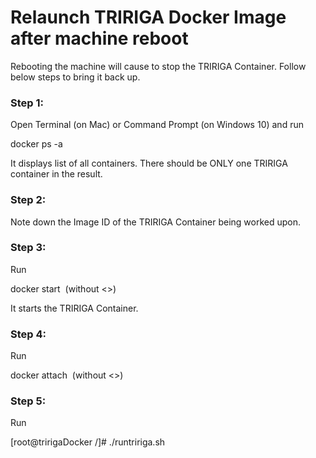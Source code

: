 # Relaunch TRIRIGA Docker Image after machine reboot

Rebooting the machine will cause to stop the TRIRIGA Container. Follow below steps to bring it back up.

### Step 1: 

Open Terminal (on Mac) or Command Prompt (on Windows 10) and run

docker ps -a 

It displays list of all containers. 
There should be ONLY one TRIRIGA container in the result. 

### Step 2: 

Note down the Image ID of the TRIRIGA Container being worked upon. 

### Step 3: 

Run

docker start <Image ID> (without <>)

It starts the TRIRIGA Container.

### Step 4: 

Run

docker attach <Image ID> (without <>)

### Step 5:

Run 

[root@tririgaDocker /]# ./runtririga.sh

